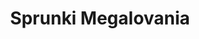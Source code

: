 ---
slug: sprunki-megalovania-1968
title: Sprunki Megalovania
description: "Sprunki Megalovania is an exciting online game. Play for free directly in your browser!"
icon: /images/popular_mods/Sprunki Megalovania.png
url: https://wowtbc.net/sprunkin/sprunki-megalovania/index.html
previewImage: /images/popular_mods/Sprunki Megalovania.png
type: popular mods

# SEO配置
seo:
  title: "Sprunki Megalovania - Play Free Online Game | Fun Browser Games"
  description: "Sprunki Megalovania - Play this fun online game for free in your browser. No download required!"
  ogImage: "/images/popular_mods/Sprunki Megalovania.png"
  keywords: "sprunki-megalovania-1968, online game, browser game, free game, popular mods game, play online"

videoUrls:
  - https://www.youtube.com/embed/example1
  - https://www.youtube.com/embed/example2

whyPlay:
  title: "Why Play Sprunki Megalovania?"
  items:
    - "Immersive Gameplay: Sprunki Megalovania offers an engaging and immersive gaming experience that will keep you entertained for hours"
    - "Challenging Levels: Test your skills with increasingly difficult challenges and obstacles"
    - "Beautiful Graphics: Enjoy stunning visuals and smooth animations that bring the game world to life"
    - "Regular Updates: New content and features are added regularly to keep the game fresh and exciting"
    - "Free to Play: Experience all the fun without spending a penny"
    - "Community Features: Connect with other players, share strategies, and compete for high scores"
    - "Cross-Platform: Play on any device with a web browser, no downloads required"

features:
  title: "Key Features of Sprunki Megalovania"
  image: "/images/popular_mods/Sprunki Megalovania.png"
  items:
    - "Intuitive Controls: Easy to learn controls make Sprunki Megalovania accessible for players of all skill levels"
    - "Multiple Game Modes: Enjoy various gameplay options that provide different challenges and experiences"
    - "Character Customization: Personalize your gaming experience with unique characters and items"
    - "Achievement System: Complete special tasks to earn rewards and recognition"
    - "Leaderboards: Compete with players worldwide and see who can achieve the highest scores"

characteristics:
  title: "Game Characteristics"
  image: "/images/popular_mods/Sprunki Megalovania.png"
  items:
    - "Genre: Popular mods game with elements of strategy and skill"
    - "Difficulty: Suitable for both casual gamers and those seeking a challenge"
    - "Play Time: Quick sessions or extended gameplay, depending on your preference"
    - "Art Style: Vibrant and engaging visuals that enhance the gaming experience"
    - "Sound Design: Immersive audio that complements the gameplay perfectly"

info: "Sprunki Megalovania is an exciting online game that offers players a unique and engaging gaming experience. With its intuitive controls, stunning visuals, and challenging gameplay, Sprunki Megalovania provides hours of entertainment for players of all ages and skill levels. Whether you're looking for a quick gaming session during a break or an extended play session, Sprunki Megalovania delivers an immersive experience that will keep you coming back for more. The game features multiple levels of increasing difficulty, ensuring that players are constantly challenged as they progress. With regular updates adding new content and features, Sprunki Megalovania remains fresh and exciting, providing endless entertainment options for its growing community of players."

howToPlayIntro: "Welcome to Sprunki Megalovania! This guide will walk you through the basics and help you master the game. Whether you're a beginner or looking to improve your skills, these tips and instructions will enhance your gaming experience."

howToPlaySteps:
  - title: "Getting Started"
    description: "Begin your Sprunki Megalovania adventure by familiarizing yourself with the controls. Use your keyboard or mouse to navigate through the game interface. The tutorial will guide you through the basic mechanics and help you understand the objectives."
  - title: "Understanding the Objectives"
    description: "In Sprunki Megalovania, your main goal is to progress through levels by completing specific objectives. Each level presents unique challenges that require different strategies and approaches."
  - title: "Mastering the Controls"
    description: "Practice using the controls to improve your precision and reaction time. Sprunki Megalovania requires quick reflexes and strategic thinking to overcome obstacles and defeat opponents."
  - title: "Utilizing Power-ups"
    description: "Collect power-ups throughout the game to enhance your abilities and overcome difficult challenges. Each power-up offers unique advantages that can be crucial for success."
  - title: "Developing Strategies"
    description: "As you progress in Sprunki Megalovania, develop effective strategies for different scenarios. Analyze patterns, anticipate challenges, and adapt your approach to maximize your performance."

faq:
  title: "Frequently Asked Questions about Sprunki Megalovania"
  items:
    - question: "Is Sprunki Megalovania free to play?"
      answer: "Yes, Sprunki Megalovania is completely free to play directly in your web browser. No downloads or purchases are required to enjoy the full game experience."
    - question: "Can I play Sprunki Megalovania on mobile devices?"
      answer: "Yes, Sprunki Megalovania is optimized for both desktop and mobile play. You can enjoy the game on any device with a web browser and internet connection."
    - question: "Are there any in-game purchases?"
      answer: "While Sprunki Megalovania is free to play, there may be optional in-game purchases available for cosmetic items or additional features that don't affect core gameplay."
    - question: "How often is Sprunki Megalovania updated?"
      answer: "The developers regularly update Sprunki Megalovania with new content, features, and improvements based on player feedback and game performance."
    - question: "Can I play Sprunki Megalovania offline?"
      answer: "Currently, Sprunki Megalovania requires an internet connection to play as it's a browser-based online game."
    - question: "Is Sprunki Megalovania suitable for children?"
      answer: "Yes, Sprunki Megalovania is designed to be family-friendly and suitable for players of all ages."
    - question: "How do I report bugs or issues?"
      answer: "If you encounter any problems while playing Sprunki Megalovania, you can report them through the game's support page or contact the developers directly through their website."
    - question: "Still Have Questions?"
      answer: "If you have additional questions about Sprunki Megalovania that aren't covered in this FAQ, please visit our support center or contact our customer service team for assistance."
---